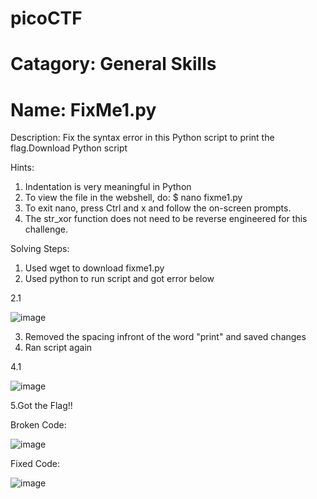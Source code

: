 # picoCTF

# Catagory: General Skills

# Name: FixMe1.py

Description: Fix the syntax error in this Python script to print the flag.Download Python script  

Hints: 
1. Indentation is very meaningful in Python  
2. To view the file in the webshell, do: $ nano fixme1.py
3. To exit nano, press Ctrl and x and follow the on-screen prompts.
4. The str_xor function does not need to be reverse engineered for this challenge.

Solving Steps: 
1. Used wget to download fixme1.py
2. Used python to run script and got error below
 
 2.1 

![image](https://user-images.githubusercontent.com/99389724/153542232-83e11722-8684-4b97-aee1-1115797b9a00.png)
 
3. Removed the spacing infront of the word "print" and saved changes  
4. Ran script again
 
 4.1 
 
 ![image](https://user-images.githubusercontent.com/99389724/153542271-50a6c0db-fb38-4739-970a-70f0942fd5b3.png)
 
5.Got the Flag!!

Broken Code:

![image](https://user-images.githubusercontent.com/99389724/153542532-0f67f619-8e4d-43a4-b97f-61befabf5543.png)


Fixed Code:

![image](https://user-images.githubusercontent.com/99389724/153542555-3f92c3a7-d50e-42d6-8fd6-04e5a63d9470.png)

